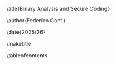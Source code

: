 \title{Binary Analysis and Secure Coding}

\author{Federico Conti}

\date{2025/26}

\maketitle

\tableofcontents